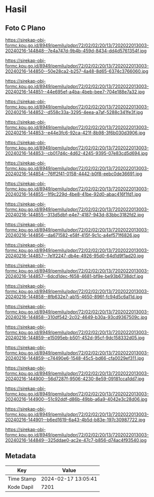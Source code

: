 # Hasil

## Foto C Plano

https://sirekap-obj-formc.kpu.go.id/8949/pemilu/pdpr/72/02/02/20/13/7202022013003-20240216-144848--7e4a747d-9b4b-459d-8434-dd4d5761354f.jpg

https://sirekap-obj-formc.kpu.go.id/8949/pemilu/pdpr/72/02/02/20/13/7202022013003-20240216-144850--50e28ca2-b257-4a48-8d65-6374c3766060.jpg

https://sirekap-obj-formc.kpu.go.id/8949/pemilu/pdpr/72/02/02/20/13/7202022013003-20240216-144851--44e695ef-a4ba-4beb-bee7-704e188e7a32.jpg

https://sirekap-obj-formc.kpu.go.id/8949/pemilu/pdpr/72/02/02/20/13/7202022013003-20240216-144852--d558c33a-3295-4eea-a7af-5288c341fe3f.jpg

https://sirekap-obj-formc.kpu.go.id/8949/pemilu/pdpr/72/02/02/20/13/7202022013003-20240216-144853--e44e3fc6-92ca-421f-8b98-3f6b030d3906.jpg

https://sirekap-obj-formc.kpu.go.id/8949/pemilu/pdpr/72/02/02/20/13/7202022013003-20240216-144853--cb017d4c-4d62-4245-9395-07e83cd5d694.jpg

https://sirekap-obj-formc.kpu.go.id/8949/pemilu/pdpr/72/02/02/20/13/7202022013003-20240216-144854--76ff2f41-0158-4442-b0f8-eebc0de36691.jpg

https://sirekap-obj-formc.kpu.go.id/8949/pemilu/pdpr/72/02/02/20/13/7202022013003-20240216-144855--1f9c229d-4be8-41be-92d0-abac416f1fd1.jpg

https://sirekap-obj-formc.kpu.go.id/8949/pemilu/pdpr/72/02/02/20/13/7202022013003-20240216-144855--313d5dbf-e4e7-4187-943d-83bbc3182fd2.jpg

https://sirekap-obj-formc.kpu.go.id/8949/pemilu/pdpr/72/02/02/20/13/7202022013003-20240216-144856--da671582-e58f-415f-9c1c-a4ef571f6826.jpg

https://sirekap-obj-formc.kpu.go.id/8949/pemilu/pdpr/72/02/02/20/13/7202022013003-20240216-144857--7e1f2247-db4e-4926-95d0-64d1d9f1ad20.jpg

https://sirekap-obj-formc.kpu.go.id/8949/pemilu/pdpr/72/02/02/20/13/7202022013003-20240216-144857--6dcd1dec-f658-4681-bf9e-be93b6738dcf.jpg

https://sirekap-obj-formc.kpu.go.id/8949/pemilu/pdpr/72/02/02/20/13/7202022013003-20240216-144858--8fb632e7-ab15-4650-896f-fc94d5c6a11d.jpg

https://sirekap-obj-formc.kpu.go.id/8949/pemilu/pdpr/72/02/02/20/13/7202022013003-20240216-144858--310df542-2c02-4649-b30a-93cd9367509c.jpg

https://sirekap-obj-formc.kpu.go.id/8949/pemilu/pdpr/72/02/02/20/13/7202022013003-20240216-144859--e15095eb-b501-452d-95cf-9dc158332d05.jpg

https://sirekap-obj-formc.kpu.go.id/8949/pemilu/pdpr/72/02/02/20/13/7202022013003-20240216-144859--c74490e6-1548-45c5-bd66-cfa0029ef311.jpg

https://sirekap-obj-formc.kpu.go.id/8949/pemilu/pdpr/72/02/02/20/13/7202022013003-20240216-144900--56d7287f-9506-4230-8e59-09181cca1dd7.jpg

https://sirekap-obj-formc.kpu.go.id/8949/pemilu/pdpr/72/02/02/20/13/7202022013003-20240216-144900--51c92ddf-d86b-49bb-a6a9-4042e3c28d06.jpg

https://sirekap-obj-formc.kpu.go.id/8949/pemilu/pdpr/72/02/02/20/13/7202022013003-20240216-144901--b6ed1619-6a43-4b5d-b83e-197c30987722.jpg

https://sirekap-obj-formc.kpu.go.id/8949/pemilu/pdpr/72/02/02/20/13/7202022013003-20240216-144849--325ddae0-ac2e-47c7-b856-d74ac4f93540.jpg


## Metadata

| Key        | Value               |
| ---------- | ------------------- |
| Time Stamp | 2024-02-17 13:05:41 |
| Kode Dapil | 7201                |



